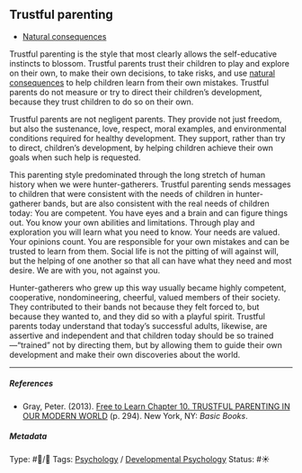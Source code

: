 ## Trustful parenting

* [Natural consequences](Natural%20consequences.md)

Trustful parenting is the style that most clearly allows the self-educative instincts to blossom. Trustful parents trust their children to play and explore on their own, to make their own decisions, to take risks, and use [natural consequences](Natural%20consequences.md) to help children learn from their own mistakes. Trustful parents do not measure or try to direct their children’s development, because they trust children to do so on their own. 

Trustful parents are not negligent parents. They provide not just freedom, but also the sustenance, love, respect, moral examples, and environmental conditions required for healthy development. They support, rather than try to direct, children’s development, by helping children achieve their own goals when such help is requested. 

This parenting style predominated through the long stretch of human history when we were hunter-gatherers. Trustful parenting sends messages to children that were consistent with the needs of children in hunter-gatherer bands, but are also consistent with the real needs of children today: You are competent. You have eyes and a brain and can figure things out. You know your own abilities and limitations. Through play and exploration you will learn what you need to know. Your needs are valued. Your opinions count. You are responsible for your own mistakes and can be trusted to learn from them. Social life is not the pitting of will against will, but the helping of one another so that all can have what they need and most desire. We are with you, not against you.

Hunter-gatherers who grew up this way usually became highly competent, cooperative, nondomineering, cheerful, valued members of their society. They contributed to their bands not because they felt forced to, but because they wanted to, and they did so with a playful spirit. Trustful parents today understand that today’s successful adults, likewise, are assertive and independent and that children today should be so trained—“trained” not by directing them, but by allowing them to guide their own development and make their own discoveries about the world.

---

##### References

* Gray, Peter. (2013). [Free to Learn Chapter 10. TRUSTFUL PARENTING IN OUR MODERN WORLD](Free%20to%20Learn%20Chapter%2010.%20TRUSTFUL%20PARENTING%20IN%20OUR%20MODERN%20WORLD.md) (p. 294). New York, NY: *Basic Books*.

##### Metadata

Type: #🔵/🔵 
Tags: [Psychology](Psychology.md) / [Developmental Psychology](Developmental%20Psychology.md)
Status: #☀️ 
